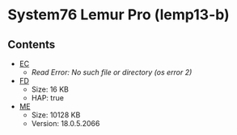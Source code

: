 # System76 Lemur Pro (lemp13-b)

## Contents

- [EC](./ec.rom)
  - *Read Error: No such file or directory (os error 2)*
- [FD](./fd.rom)
  - Size: 16 KB
  - HAP: true
- [ME](./me.rom)
  - Size: 10128 KB
  - Version: 18.0.5.2066
